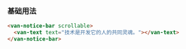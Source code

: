 ### 基础用法

``` html
<van-notice-bar scrollable>
  <van-text text="技术是开发它的人的共同灵魂。"></van-text>
</van-notice-bar>
```
